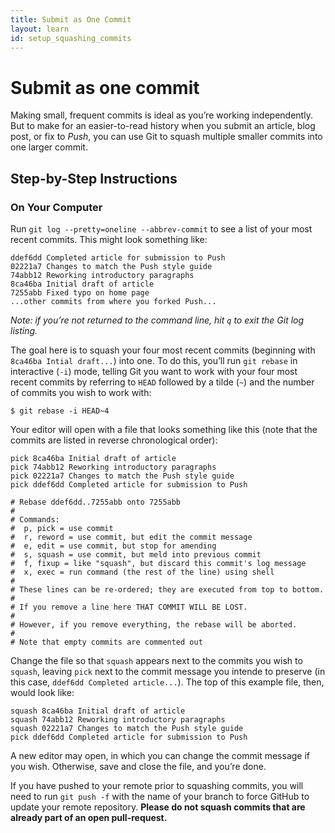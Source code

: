 ```yaml
---
title: Submit as One Commit
layout: learn
id: setup_squashing_commits
---
```


# Submit as one commit

Making small, frequent commits is ideal as you’re working independently. But to make for an easier-to-read history when you submit an article, blog post, or fix to *Push*, you can use Git to squash multiple smaller commits into one larger commit.

## Step-by-Step Instructions

### On Your Computer

Run `git log --pretty=oneline --abbrev-commit` to see a list of your most recent commits. This might look something like:

    ddef6dd Completed article for submission to Push
    02221a7 Changes to match the Push style guide
    74abb12 Reworking introductory paragraphs
    8ca46ba Initial draft of article
    7255abb Fixed typo on home page
    ...other commits from where you forked Push...

*Note: if you’re not returned to the command line, hit `q` to exit the Git log listing.*

The goal here is to squash your four most recent commits (beginning with `8ca46ba Intial draft...`) into one. To do this, you’ll run `git rebase` in interactive (`-i`) mode, telling Git you want to work with your four most recent commits by referring to `HEAD` followed by a tilde (`~`) and the number of commits you wish to work with:

    $ git rebase -i HEAD~4

Your editor will open with a file that looks something like this (note that the commits are listed
in reverse chronological order):

    pick 8ca46ba Initial draft of article
    pick 74abb12 Reworking introductory paragraphs
    pick 02221a7 Changes to match the Push style guide
    pick ddef6dd Completed article for submission to Push

    # Rebase ddef6dd..7255abb onto 7255abb
    #
    # Commands:
    #  p, pick = use commit
    #  r, reword = use commit, but edit the commit message
    #  e, edit = use commit, but stop for amending
    #  s, squash = use commit, but meld into previous commit
    #  f, fixup = like "squash", but discard this commit's log message
    #  x, exec = run command (the rest of the line) using shell
    #
    # These lines can be re-ordered; they are executed from top to bottom.
    #
    # If you remove a line here THAT COMMIT WILL BE LOST.
    #
    # However, if you remove everything, the rebase will be aborted.
    #
    # Note that empty commits are commented out

Change the file so that `squash` appears next to the commits you wish to `squash`, leaving `pick` next to the commit message you intende to preserve (in this case, `ddef6dd Completed article...`). The top of this example file, then, would look like:

    squash 8ca46ba Initial draft of article
    squash 74abb12 Reworking introductory paragraphs
    squash 02221a7 Changes to match the Push style guide
    pick ddef6dd Completed article for submission to Push

A new editor may open, in which you can change the commit message if you wish. Otherwise, save and close the file, and you’re done.

If you have pushed to your remote prior to squashing commits, you will need to run `git push -f` with the name of your branch to force GitHub to update your remote repository. **Please do not squash commits that are already part of an open pull-request.**

